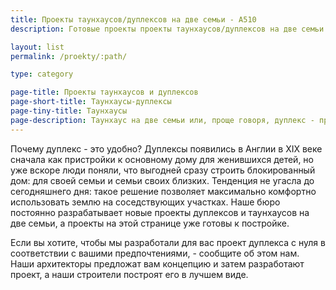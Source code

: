 ```yaml
---
title: Проекты таунхаусов/дуплексов на две семьи - А510
description: Готовые проекты проекты таунхаусов/дуплексов на две семьи эконом класса. Проектирование и строительство.

layout: list
permalink: /proekty/:path/

type: category

page-title: Проекты таунхаусов и дуплексов
page-short-title: Таунхаусы-дуплексы
page-tiny-title: Таунхаусы
page-description: Таунхаус на две семьи или, проще говоря, дуплекс - правильное решение для тех, кто хочет жить рядом с самыми близкими, но при этом в разных домах. Испытанное временем архитектурное решение позволит рационально использовать землю на участке. Ниже вы видите готовые проекты дуплексов, которые остается только построить.
---
```

Почему дуплекс - это удобно? Дуплексы появились в Англии в XIX веке сначала как пристройки к основному дому для женившихся детей, но уже вскоре люди поняли, что выгодней сразу строить блокированный дом: для своей семьи и семьи своих близких. Тенденция не угасла до сегодняшнего дня: такое решение позволяет максимально комфортно использовать землю на соседствующих участках. Наше бюро постоянно разрабатывает новые проекты дуплексов и таунхаусов на две семьи, а проекты на этой странице уже готовы к постройке. 

Если вы хотите, чтобы мы разработали для вас проект дуплекса с нуля в соответствии с вашими предпочтениями, - сообщите об этом нам. Наши архитекторы предложат вам концепцию и затем разработают проект, а наши строители построят его в лучшем виде. 